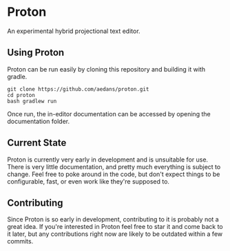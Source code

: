 Proton
======

An experimental hybrid projectional text editor.

Using Proton
------------

Proton can be run easily by cloning this repository and building it with gradle.

    git clone https://github.com/aedans/proton.git
    cd proton
    bash gradlew run

Once run, the in-editor documentation can be accessed by opening the documentation folder.

Current State
-------------

Proton is currently very early in development and is unsuitable for use. There is very little documentation, and pretty 
much everything is subject to change. Feel free to poke around in the code, but don't expect things to be configurable, 
fast, or even work like they're supposed to.

Contributing
------------

Since Proton is so early in development, contributing to it is probably not a great idea. If you're interested in Proton
feel free to star it and come back to it later, but any contributions right now are likely to be outdated within a few
commits.
